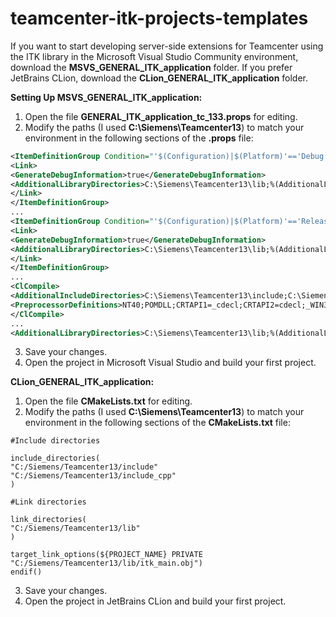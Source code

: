 # teamcenter-itk-projects-templates

If you want to start developing server-side extensions for Teamcenter using the ITK library in the Microsoft Visual 
Studio Community environment, download the **MSVS_GENERAL_ITK_application** folder. If you prefer JetBrains CLion, 
download the **CLion_GENERAL_ITK_application** folder.

**Setting Up MSVS_GENERAL_ITK_application:**
1. Open the file **GENERAL_ITK_application_tc_133.props** for editing.
2. Modify the paths (I used **C:\Siemens\Teamcenter13**) to match your environment in the following sections of the **.props** file:
```xml
<ItemDefinitionGroup Condition="'$(Configuration)|$(Platform)'=='Debug|x64'">
<Link>
<GenerateDebugInformation>true</GenerateDebugInformation>
<AdditionalLibraryDirectories>C:\Siemens\Teamcenter13\lib;%(AdditionalLibraryDirectories)</AdditionalLibraryDirectories>
</Link>
</ItemDefinitionGroup>
...
<ItemDefinitionGroup Condition="'$(Configuration)|$(Platform)'=='Release|x64'">
<Link>
<GenerateDebugInformation>true</GenerateDebugInformation>
<AdditionalLibraryDirectories>C:\Siemens\Teamcenter13\lib;%(AdditionalLibraryDirectories)</AdditionalLibraryDirectories>
</Link>
</ItemDefinitionGroup>
...
<ClCompile>
<AdditionalIncludeDirectories>C:\Siemens\Teamcenter13\include;C:\Siemens\Teamcenter13\include_cpp;%(AdditionalIncludeDirectories)</AdditionalIncludeDirectories>
<PreprocessorDefinitions>NT40;POMDLL;CRTAPI1=_cdecl;CRTAPI2=cdecl;_WIN32;WIN64;WIN32_LEAN_AND_MEAN;WNT;BYPASS_FLEX;_INTEL=1;IPLIB=none;%(PreprocessorDefinitions)</PreprocessorDefinitions>
</ClCompile>
...
<AdditionalLibraryDirectories>C:\Siemens\Teamcenter13\lib;%(AdditionalLibraryDirectories)</AdditionalLibraryDirectories>
```
3. Save your changes.
4. Open the project in Microsoft Visual Studio and build your first project.


**CLion_GENERAL_ITK_application:**
1. Open the file **CMakeLists.txt** for editing.
2. Modify the paths (I used **C:\Siemens\Teamcenter13**) to match your environment in the following sections 
of the **CMakeLists.txt** file:
```
#Include directories

include_directories(
"C:/Siemens/Teamcenter13/include"
"C:/Siemens/Teamcenter13/include_cpp"
)

#Link directories

link_directories(
"C:/Siemens/Teamcenter13/lib"
)

target_link_options(${PROJECT_NAME} PRIVATE "C:/Siemens/Teamcenter13/lib/itk_main.obj")
endif()
```
3. Save your changes.
4. Open the project in JetBrains CLion and build your first project.
